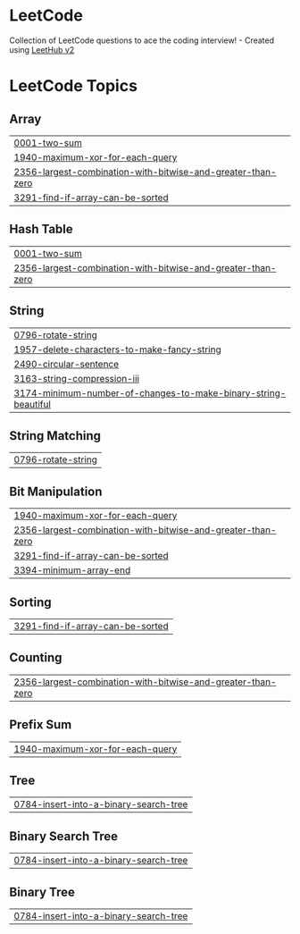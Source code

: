 # LeetCode
Collection of LeetCode questions to ace the coding interview! - Created using [LeetHub v2](https://github.com/arunbhardwaj/LeetHub-2.0)

<!---LeetCode Topics Start-->
# LeetCode Topics
## Array
|  |
| ------- |
| [0001-two-sum](https://github.com/swarupcs/LeetCode/tree/master/0001-two-sum) |
| [1940-maximum-xor-for-each-query](https://github.com/swarupcs/LeetCode/tree/master/1940-maximum-xor-for-each-query) |
| [2356-largest-combination-with-bitwise-and-greater-than-zero](https://github.com/swarupcs/LeetCode/tree/master/2356-largest-combination-with-bitwise-and-greater-than-zero) |
| [3291-find-if-array-can-be-sorted](https://github.com/swarupcs/LeetCode/tree/master/3291-find-if-array-can-be-sorted) |
## Hash Table
|  |
| ------- |
| [0001-two-sum](https://github.com/swarupcs/LeetCode/tree/master/0001-two-sum) |
| [2356-largest-combination-with-bitwise-and-greater-than-zero](https://github.com/swarupcs/LeetCode/tree/master/2356-largest-combination-with-bitwise-and-greater-than-zero) |
## String
|  |
| ------- |
| [0796-rotate-string](https://github.com/swarupcs/LeetCode/tree/master/0796-rotate-string) |
| [1957-delete-characters-to-make-fancy-string](https://github.com/swarupcs/LeetCode/tree/master/1957-delete-characters-to-make-fancy-string) |
| [2490-circular-sentence](https://github.com/swarupcs/LeetCode/tree/master/2490-circular-sentence) |
| [3163-string-compression-iii](https://github.com/swarupcs/LeetCode/tree/master/3163-string-compression-iii) |
| [3174-minimum-number-of-changes-to-make-binary-string-beautiful](https://github.com/swarupcs/LeetCode/tree/master/3174-minimum-number-of-changes-to-make-binary-string-beautiful) |
## String Matching
|  |
| ------- |
| [0796-rotate-string](https://github.com/swarupcs/LeetCode/tree/master/0796-rotate-string) |
## Bit Manipulation
|  |
| ------- |
| [1940-maximum-xor-for-each-query](https://github.com/swarupcs/LeetCode/tree/master/1940-maximum-xor-for-each-query) |
| [2356-largest-combination-with-bitwise-and-greater-than-zero](https://github.com/swarupcs/LeetCode/tree/master/2356-largest-combination-with-bitwise-and-greater-than-zero) |
| [3291-find-if-array-can-be-sorted](https://github.com/swarupcs/LeetCode/tree/master/3291-find-if-array-can-be-sorted) |
| [3394-minimum-array-end](https://github.com/swarupcs/LeetCode/tree/master/3394-minimum-array-end) |
## Sorting
|  |
| ------- |
| [3291-find-if-array-can-be-sorted](https://github.com/swarupcs/LeetCode/tree/master/3291-find-if-array-can-be-sorted) |
## Counting
|  |
| ------- |
| [2356-largest-combination-with-bitwise-and-greater-than-zero](https://github.com/swarupcs/LeetCode/tree/master/2356-largest-combination-with-bitwise-and-greater-than-zero) |
## Prefix Sum
|  |
| ------- |
| [1940-maximum-xor-for-each-query](https://github.com/swarupcs/LeetCode/tree/master/1940-maximum-xor-for-each-query) |
## Tree
|  |
| ------- |
| [0784-insert-into-a-binary-search-tree](https://github.com/swarupcs/LeetCode/tree/master/0784-insert-into-a-binary-search-tree) |
## Binary Search Tree
|  |
| ------- |
| [0784-insert-into-a-binary-search-tree](https://github.com/swarupcs/LeetCode/tree/master/0784-insert-into-a-binary-search-tree) |
## Binary Tree
|  |
| ------- |
| [0784-insert-into-a-binary-search-tree](https://github.com/swarupcs/LeetCode/tree/master/0784-insert-into-a-binary-search-tree) |
<!---LeetCode Topics End-->




















































































































































































































































